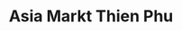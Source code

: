---
title: "Asia Markt Thien Phu"
url: /langenfeld-rheinland/asia-markt-thien-phu/
shop: Lebensmittel
---